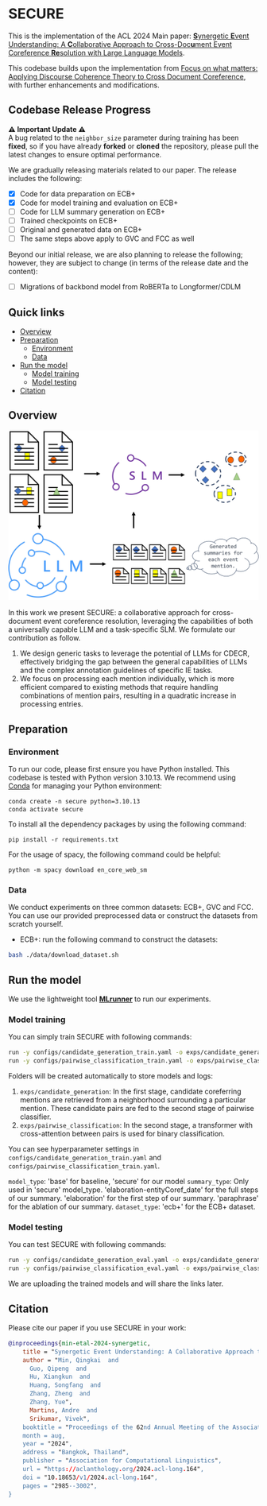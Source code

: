 # SECURE
This is the implementation of the ACL 2024 Main paper: [**S**ynergetic **E**vent Understanding: A **C**ollaborative Approach to Cross-Doc**u**ment Event Coreference **Re**solution with Large Language Models](https://arxiv.org/abs/2406.02148).

This codebase builds upon the implementation from [Focus on what matters: Applying Discourse Coherence Theory to Cross Document Coreference](https://github.com/Helw150/event_entity_coref_ecb_plus), with further enhancements and modifications.

## Codebase Release Progress

**⚠️ Important Update ⚠️**  
A bug related to the `neighbor_size` parameter during training has been **fixed**, so if you have already **forked** or **cloned** the repository, please pull the latest changes to ensure optimal performance.  


We are gradually releasing materials related to our paper. The release includes the following:

- [x] Code for data preparation on ECB+
- [x] Code for model training and evaluation on ECB+
- [ ] Code for LLM summary generation on ECB+
- [ ] Trained checkpoints on ECB+
- [ ] Original and generated data on ECB+
- [ ] The same steps above apply to GVC and FCC as well

Beyond our initial release, we are also planning to release the following;
however, they are subject to change (in terms of the release date and the content):

- [ ] Migrations of backbond model from RoBERTa to Longformer/CDLM

## Quick links

* [Overview](#overview)
* [Preparation](#preparation)
  * [Environment](#environment)
  * [Data](#data)
* [Run the model](#run)
  * [Model training](#model-training)
  * [Model testing](#model-tesing)
* [Citation](#citation)

## Overview
![](./model_framework.jpg)

In this work we present SECURE: a collaborative approach for cross-document event coreference resolution, leveraging the capabilities of both a
universally capable LLM and a task-specific
SLM. We formulate our contribution as follow.

1. We design generic tasks to leverage the potential
of LLMs for CDECR, effectively bridging the gap
between the general capabilities of LLMs and the
complex annotation guidelines of specific IE tasks. 
2. We focus on processing each mention individually, which is more efficient compared to existing methods that require handling combinations of mention pairs, resulting in a quadratic increase in processing entries.


## Preparation

### Environment
To run our code, please first ensure you have Python installed. This codebase is tested with Python version 3.10.13. We recommend using [Conda](https://docs.anaconda.com/anaconda/) for managing your Python environment: 
```
conda create -n secure python=3.10.13
conda activate secure
```

To install all the dependency packages by using the following command:

```
pip install -r requirements.txt
```

For the usage of spacy, the following command could be helpful:
```
python -m spacy download en_core_web_sm
```

### Data
We conduct experiments on three common datasets: ECB+, GVC and FCC. You can use our provided preprocessed data or construct the datasets from scratch yourself.
- ECB+: run the following command to construct the datasets:

```bash
bash ./data/download_dataset.sh
```  

## Run the model
We use the lightweight tool [**MLrunner**](https://github.com/simtony/mlrunner) to run our experiments.
### Model training
 You can simply train SECURE with following commands:
```bash
run -y configs/candidate_generation_train.yaml -o exps/candidate_generation
run -y configs/pairwise_classification_train.yaml -o exps/pairwise_classification
```
Folders will be created automatically to store models and logs:
1. ```exps/candidate_generation```: In the first stage, candidate coreferring mentions are
 retrieved from a neighborhood surrounding a particular mention. These candidate pairs are fed to the second stage of pairwise classifier. 
2. ```exps/pairwise_classification```: In the second stage, a transformer with cross-attention between
 pairs is used for binary classification.

You can see hyperparameter settings in ```configs/candidate_generation_train.yaml``` and ```configs/pairwise_classification_train.yaml```.

```model_type```: 'base' for baseline, 'secure' for our model
```summary_type```: Only used in 'secure' model_type. 'elaboration-entityCoref_date' for the full steps of our summary. 'elaboration' for the first step of our summary. 'paraphrase' for the ablation of our summary.
```dataset_type```: 'ecb+' for the ECB+ dataset.

### Model testing
 You can test SECURE with following commands:
```bash
run -y configs/candidate_generation_eval.yaml -o exps/candidate_generation
run -y configs/pairwise_classification_eval.yaml -o exps/pairwise_classification
```
 We are uploading the trained models and will share the links later.

## Citation
Please cite our paper if you use SECURE in your work:
```bibtex
@inproceedings{min-etal-2024-synergetic,
    title = "Synergetic Event Understanding: A Collaborative Approach to Cross-Document Event Coreference Resolution with Large Language Models",
    author = "Min, Qingkai  and
      Guo, Qipeng  and
      Hu, Xiangkun  and
      Huang, Songfang  and
      Zhang, Zheng  and
      Zhang, Yue",
      Martins, Andre  and
      Srikumar, Vivek",
    booktitle = "Proceedings of the 62nd Annual Meeting of the Association for Computational Linguistics (Volume 1: Long Papers)",
    month = aug,
    year = "2024",
    address = "Bangkok, Thailand",
    publisher = "Association for Computational Linguistics",
    url = "https://aclanthology.org/2024.acl-long.164",
    doi = "10.18653/v1/2024.acl-long.164",
    pages = "2985--3002",
}
```
